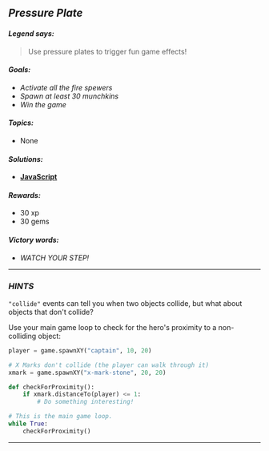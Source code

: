 ## _Pressure Plate_

#### _Legend says:_
> Use pressure plates to trigger fun game effects!

#### _Goals:_
+ _Activate all the fire spewers_
+ _Spawn at least 30 munchkins_
+ _Win the game_

#### _Topics:_
+ None

#### _Solutions:_
+ **[JavaScript](pressurePlate.js)**

#### _Rewards:_
+ 30 xp
+ 30 gems

#### _Victory words:_
+ _WATCH YOUR STEP!_

___

### _HINTS_

`"collide"` events can tell you when two objects collide, but what about objects that don't collide?

Use your main game loop to check for the hero's proximity to a non-colliding object:

```python
player = game.spawnXY("captain", 10, 20)

# X Marks don't collide (the player can walk through it)
xmark = game.spawnXY("x-mark-stone", 20, 20)

def checkForProximity():
    if xmark.distanceTo(player) <= 1:
        # Do something interesting!

# This is the main game loop.
while True:
    checkForProximity()
```

___
